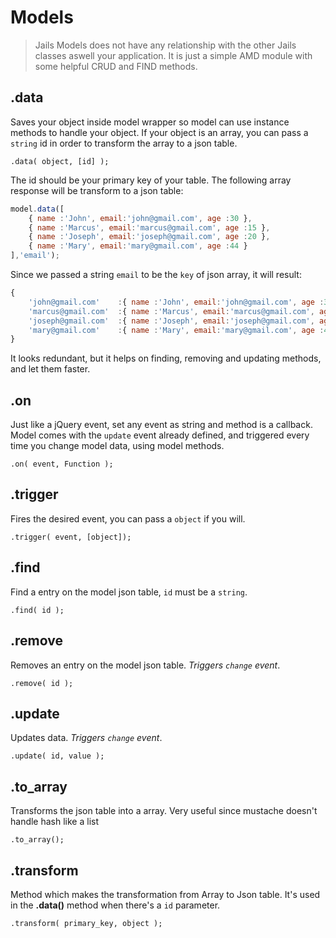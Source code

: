 # Models

> Jails Models does not have any relationship with the other Jails classes aswell your application. It is just a simple AMD module with some helpful CRUD and FIND methods.

## .data

Saves your object inside model wrapper so model can use instance methods to handle your object.
If your object is an array, you can pass a `string` id in order to transform the array to a json table.

    .data( object, [id] );



The id should be your primary key of your table. The following array response will be transform to a json table:

```js
model.data([
    { name :'John', email:'john@gmail.com', age :30 },
    { name :'Marcus', email:'marcus@gmail.com', age :15 },
    { name :'Joseph', email:'joseph@gmail.com', age :20 },
    { name :'Mary', email:'mary@gmail.com', age :44 }
],'email');
```

Since we passed a string `email` to be the `key` of json array, it will result:

```js
{
    'john@gmail.com'    :{ name :'John', email:'john@gmail.com', age :30 },
    'marcus@gmail.com'  :{ name :'Marcus', email:'marcus@gmail.com', age :15 },
    'joseph@gmail.com'  :{ name :'Joseph', email:'joseph@gmail.com', age :20 },
    'mary@gmail.com'    :{ name :'Mary', email:'mary@gmail.com', age :44 }
}
```

It looks redundant, but it helps on finding, removing and updating methods, and let them faster.


## .on
Just like a jQuery event, set any event as string and method is a callback.
Model comes with the `update` event already defined, and triggered every time you change model data, using model methods.

    .on( event, Function );


## .trigger
Fires the desired event, you can pass a `object` if you will.

    .trigger( event, [object]);

## .find
Find a entry on the model json table, `id` must be a `string`.

    .find( id );

## .remove
Removes an entry on the model json table.
*Triggers `change` event*.

    .remove( id );

## .update
Updates data.
*Triggers `change` event*.

    .update( id, value );



## .to_array
Transforms the json table into a array. Very useful since mustache doesn't handle hash like a list

    .to_array();


## .transform

Method which makes the transformation from Array to Json table. It's used in the **.data()** method when there's a `id` parameter.

    .transform( primary_key, object );
